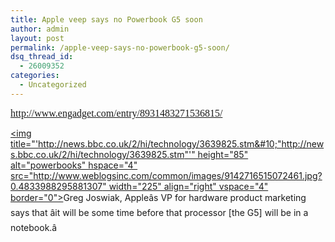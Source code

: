 ```yaml
---
title: Apple veep says no Powerbook G5 soon
author: admin
layout: post
permalink: /apple-veep-says-no-powerbook-g5-soon/
dsq_thread_id:
  - 26009352
categories:
  - Uncategorized
---
```

<p class="ngpostlinks">
  <font face="Times New Roman" size="3"><span style="FONT-SIZE: 12pt"><a title="http://www.engadget.com/entry/8931483271536815/" href="http://www.engadget.com/entry/8931483271536815/">http://www.engadget.com/entry/8931483271536815/</a></span></font>
</p>

<font face="Times New Roman" size="3"><span style="FONT-SIZE: 12pt"><a title="http://news.bbc.co.uk/2/hi/technology/3639825.stm" href="http://news.bbc.co.uk/2/hi/technology/3639825.stm"></a></span></font>[<img title="'http://news.bbc.co.uk/2/hi/technology/3639825.stm&#10;"http://news.bbc.co.uk/2/hi/technology/3639825.stm"'" height="85" alt="powerbooks" hspace="4" src="http://www.weblogsinc.com/common/images/9142716515072461.jpg?0.4833988295881307" width="225" align="right" vspace="4" border="0">][1][][1]Greg Joswiak, Appleâs VP for hardware product marketing says that âit will be some time before that processor [the G5] will be in a notebook.â

 [1]: http://news.bbc.co.uk/2/hi/technology/3639825.stm "http://news.bbc.co.uk/2/hi/technology/3639825.stm"